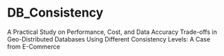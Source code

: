 # DB_Consistency
A Practical Study on Performance, Cost, and Data Accuracy Trade-offs in Geo-Distributed Databases Using Different Consistency Levels: A Case from E-Commerce
